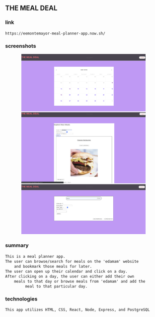 ## THE MEAL DEAL

### link 
    https://eemontemayor-meal-planner-app.now.sh/


    

### screenshots
<div align='center'>
    <img src="./appPics/calendar.png" width="400px"/> 
</div>
<div align='center'>
    <img src="./appPics/browseMeals.png" width="400px"/> 
</div>
<div align='center'>
    <img src="./appPics/addMeal.png" width="400px"/> 
</div>


### summary
    This is a meal planner app.
    The user can browse/search for meals on the 'edamam' website 
        and bookmark those meals for later.
    The user can open up their calendar and click on a day.
    After clicking on a day, the user can either add their own 
        meals to that day or browse meals from 'edamam' and add the
             meal to that particular day.

### technologies
    This app utilizes HTML, CSS, React, Node, Express, and PostgreSQL
